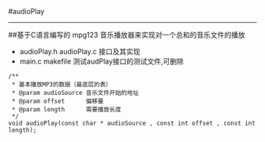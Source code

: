 #audioPlay

---

##基于C语言编写的 mpg123 音乐播放器来实现对一个总和的音乐文件的播放 
- audioPlay.h audioPlay.c 接口及其实现
- main.c makefile 测试audPlay接口的测试文件,可删除

```
/**
 * 基本播放MP3的数据（最底层的表）
 * @param audioSource 音乐文件开始的地址
 * @param offset      偏移量
 * @param length      需要播放长度
 */
void audioPlay(const char * audioSource , const int offset , const int length);
```